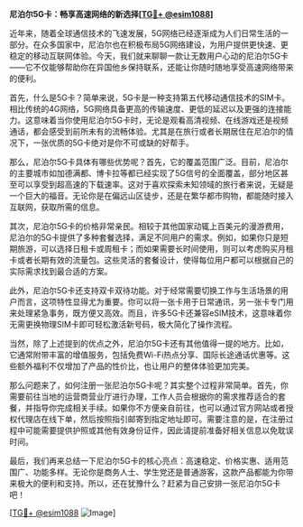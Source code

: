 **尼泊尔5G卡：畅享高速网络的新选择[[TG💪+ @esim1088](https://t.me/s/esim1088)]**

近年来，随着全球通信技术的飞速发展，5G网络已经逐渐成为人们日常生活的一部分。在众多国家中，尼泊尔也在积极布局5G网络建设，为用户提供更快速、更稳定的移动互联网体验。今天，我们就来聊聊一款让无数用户心动的尼泊尔5G卡——它不仅能够帮助你在异国他乡保持联系，还能让你随时随地享受高速网络带来的便利。

首先，什么是5G卡？简单来说，5G卡是一种支持第五代移动通信技术的SIM卡。相比传统的4G网络，5G网络具备更高的传输速度、更低的延迟以及更强的连接能力。这意味着当你使用尼泊尔5G卡时，无论是观看高清视频、在线游戏还是视频通话，都会感受到前所未有的流畅体验。尤其是在旅行或者长期居住在尼泊尔的情况下，一张优质的5G卡绝对是你不可或缺的好帮手。

那么，尼泊尔5G卡具体有哪些优势呢？首先，它的覆盖范围广泛。目前，尼泊尔的主要城市如加德满都、博卡拉等都已经实现了5G信号的全面覆盖，部分地区甚至可以享受到超高速的下载速率。这对于喜欢探索未知领域的旅行者来说，无疑是一个巨大的福音。无论你是在偏远山区徒步，还是在繁华都市购物，都能随时接入互联网，获取所需的信息。

其次，尼泊尔5G卡的价格非常亲民。相较于其他国家动辄上百美元的漫游费用，尼泊尔的5G卡提供了多种套餐选择，满足不同用户的需求。例如，如果你只是短期旅游，可以选择日租卡或周租卡；而如果需要长时间使用，则可以考虑购买月租卡或者长期有效的流量包。这些灵活的套餐设计，使得每位用户都可以根据自己的实际需求找到最合适的方案。

此外，尼泊尔5G卡还支持双卡双待功能。对于经常需要切换工作与生活场景的用户而言，这项特性显得尤为重要。你可以将一张卡用于日常通讯，另一张卡专门用来处理紧急事务，既方便又高效。而且，许多5G卡还兼容eSIM技术，这意味着你无需更换物理SIM卡即可轻松激活新号码，极大简化了操作流程。

当然，除了上述提到的优点之外，尼泊尔5G卡还有其他值得一提的地方。比如，它通常附带丰富的增值服务，包括免费Wi-Fi热点分享、国际长途通话优惠等。这些额外福利不仅增加了产品的性价比，也让用户的整体体验更加完美。

那么问题来了，如何注册一张尼泊尔5G卡呢？其实整个过程非常简单。首先，你需要前往当地的运营商营业厅进行办理，工作人员会根据你的需求推荐适合的套餐，并指导你完成相关手续。如果你不方便亲自前往，也可以通过官方网站或者授权代理店在线下单，然后按照指引邮寄到指定地址即可。需要注意的是，在注册过程中可能需要提供护照或其他有效身份证件，因此请提前准备好相关信息以免耽误时间。

最后，我们再来总结一下尼泊尔5G卡的核心亮点：高速稳定、价格实惠、适用范围广、功能多样。无论你是商务人士、学生党还是普通游客，这款产品都能为你带来极大的便利和支持。所以，还在犹豫什么？赶紧为自己安排一张尼泊尔5G卡吧！

[[TG💪+ @esim1088](https://t.me/s/esim1088) ![Image](https://i.postimg.cc/4NQfJmqS/Snipaste-2025-05-13-00-14-12.png)]